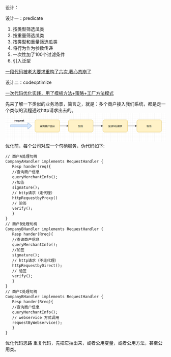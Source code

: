 设计：

设计一：predicate
1. 按类型筛选瓜类
2. 按重量筛选瓜类
3. 按类型和重量筛选瓜类
4. 将行为作为参数传递
5. 一次性加了100个过滤条件
6. 引入泛型

[一段代码被老大要求重构了六次,我心态崩了](https://mp.weixin.qq.com/s/xenmzc30MHIW3_pqpBlg9A)

设计二：codeoptimize

[一次代码优化实践，用了模板方法+策略+工厂方法模式](https://mp.weixin.qq.com/s/3KPUyKCYyBvPudote-I58w)

先来了解一下类似的业务场景，简言之，就是：多个商户接入我们系统，都是走一个类似的流程通过http请求出去的。
![img.png](img/code_optimize_request.png)
优化前，每个公司对应一个句柄服务，伪代码如下:
```
// 商户A处理句柄
CompanyAHandler implements RequestHandler {
   Resp hander(req){
   //查询商户信息
   queryMerchantInfo();
   //加签
   signature();
   // http请求（走代理）
   httpRequestbyProxy()
   // 验签
   verify();
   }
}
// 商户B处理句柄
CompanyBHandler implements RequestHandler {
   Resp hander(Rreq){
   //查询商户信息
   queryMerchantInfo();
   //加签
   signature();
   // http请求（不走代理）
   httpRequestbyDirect();
   // 验签
   verify(); 
   }
}
// 商户C处理句柄
CompanyBHandler implements RequestHandler {
   Resp hander(Rreq){
   //查询商户信息
   queryMerchantInfo();
   // webservice 方式调用
   requestByWebservice();
   }
}
```
优化代码思路
 重复代码，先把它抽出来，或者公用变量，或者公用方法，甚至公用类。
